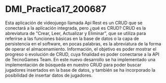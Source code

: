 # DMI_Practica17_200687

Esta aplicación de videojuego llamada Api Rest es un CRUD que se conectará a la aplicación integrada, pero ¿qué es CRUD? CRUD es la abreviatura de "Crear, Leer, Actualizar y Eliminar", que se utiliza para referirse a las funciones básicas en la base de datos o la capa de persistencia en el software, en pocas palabras, es la abreviatura de la forma de operar el almacenamiento. Información, el objetivo es poder mostrar el progreso o evolución de CRUD, cuya finalidad es poder conectarse a la API de TecnoGames Team. En este nuevo desarrollo se ha implementado una implementación de búsqueda en nuestro CRUD para poder buscar jugadores insertados en la base de datos, y también se ha incorporado la posibilidad de insertar datos de jugadores.
